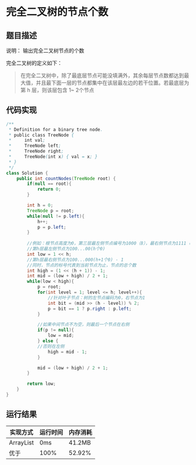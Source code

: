 完全二叉树的节点个数
===
题目描述
---
说明：
输出完全二叉树节点的个数

完全二叉树的定义如下：
>在完全二叉树中，除了最底层节点可能没填满外，其余每层节点数都达到最大值，并且最下面一层的节点都集中在该层最左边的若干位置。若最底层为第 h 层，则该层包含 1~ 2个节点

代码实现
---


```java
/**
 * Definition for a binary tree node.
 * public class TreeNode {
 *     int val;
 *     TreeNode left;
 *     TreeNode right;
 *     TreeNode(int x) { val = x; }
 * }
 */
class Solution {
    public int countNodes(TreeNode root) {
        if(null == root){
            return 0;
        }

        int h = 0;
        TreeNode p = root;
        while(null != p.left){
            h++;
            p = p.left;
        }
        
        //例如：根节点高度为0，第三层最左侧节点编号为1000（8），最右侧节点为1111（15）
        //第h层最左侧节点为100...00(h个0)
        int low = 1 << h;
        //第h层最右侧节点为100...000(h+1个0) - 1
        //同时，节点的标号代表到当前节点为止，节点的总个数
        int high = (1 << (h + 1)) - 1;
        int mid = (low + high) / 2 + 1;
        while(low < high){
            p = root;
            for(int level = 1; level <= h; level++){
                //针对叶子节点：树的左节点编码为0，右节点为1
                int bit = (mid >> (h - level)) % 2;
                p = bit == 1 ? p.right : p.left;
            }

            //如果中间节点不为空，则最后一个节点在右侧
            if(p != null){
                low = mid;
            } else {
            //否则在左侧
                high = mid - 1;
            }

            mid = (low + high) / 2 + 1;
        }

        return low;
    }
}
```


运行结果
---

|实现方式	|  运行时间  |  内存消耗|
|---|---|---|         
|ArrayList  |    0ms  	|  41.2MB |
|优于|100% | 52.92%|

